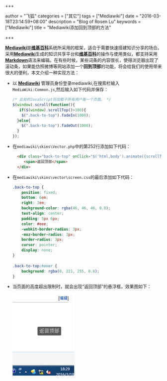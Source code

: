 +++

author = "飞狐"
categories = ["其它"]
tags = ["Mediawiki"]
date = "2016-03-18T23:14:59+08:00"
description = "Blog of Rosen Lu"
keywords = ["Mediawiki"]
title = "Mediawiki添加回到顶部的方法"

+++

[**Mediawiki**](https://www.mediawiki.org/wiki/MediaWiki)是[**维基百科**](https://www.wikipedia.org/)系统所采用的框架，适合于需要快速搭建知识分享的场合。采用[**Mediawiki**](https://www.mediawiki.org/wiki/MediaWiki)生成的知识共享平台和[**维基百科**](https://www.wikipedia.org/)的操作与使用类似，都支持采用[**Markdown**](https://zh.wikipedia.org/zh-cn/Markdown)语法来编辑。在有些时候，某些词条的内容很长，使得浏览器出现了滚动条，如果能仿照微博等网站添加一个**回到顶部**的功能，将会给我们的使用带来很大的便利，本文介绍一种实现方法：

<!--more-->

* 以 [**Mediawiki**](https://www.mediawiki.org/wiki/MediaWiki) 管理员身份登录mediawiki,在搜索栏输入`MediaWiki:Common.js`,然后输入如下代码并保存：

    ``` javascript
    /* 此处的JavaScript将加载于所有用户每一个页面。 */
    $(window).scroll(function(){
       if($(window).scrollTop()>100){
        $(".back-to-top").fadeIn(1000);
      }else{
        $(".back-to-top").fadeOut(1000);
      }
    });
    ```
* 在`mediawiki\skins\Vector.php`中的第252行添加如下代码： 

     ```html
       <div class="back-to-top" onClick="$('html,body').animate({scrollTop:0},500);">
          <span>返回顶部</span>
       </div>
     ```

* 在`mediawiki\skins\vector\screen.css`的最后添加如下代码：

    ```css
    .back-to-top {
        position: fixed;
        bottom: 6em;
        right: 3em;
        background-color: rgba(46, 46, 46, 0.8);
        text-align: center;
        padding: 5px 6px;
        color: #eee;
        -webkit-border-radius: 3px;
        -moz-border-radius: 3px;
        border-radius: 3px;
        cursor: pointer;
        display: none;
    }

    .back-to-top:hover {
        background: rgba(0, 221, 255, 0.8);
    }
    ```

* 当页面的高度超出限制时，就会出现“返回顶部”的悬浮框，效果图如下：  

    ![Back to top.PNG](/blog_img/web/mediawiki-back-to-top/back-to-top.png "返回顶部示例图片")